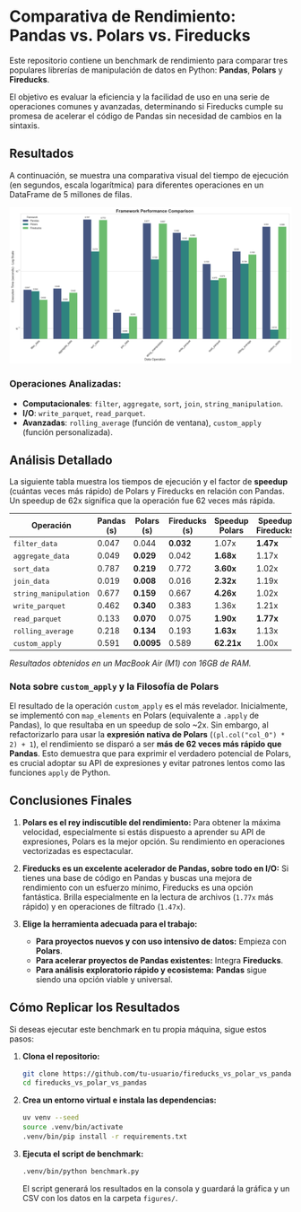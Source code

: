 
# Comparativa de Rendimiento: Pandas vs. Polars vs. Fireducks

Este repositorio contiene un benchmark de rendimiento para comparar tres populares librerías de manipulación de datos en Python: **Pandas**, **Polars** y **Fireducks**.

El objetivo es evaluar la eficiencia y la facilidad de uso en una serie de operaciones comunes y avanzadas, determinando si Fireducks cumple su promesa de acelerar el código de Pandas sin necesidad de cambios en la sintaxis.

## Resultados

A continuación, se muestra una comparativa visual del tiempo de ejecución (en segundos, escala logarítmica) para diferentes operaciones en un DataFrame de 5 millones de filas.

![Gráfica de Rendimiento Extendida](./figures/benchmark_comparison_extended.png)

### Operaciones Analizadas:

- **Computacionales**: `filter`, `aggregate`, `sort`, `join`, `string_manipulation`.
- **I/O**: `write_parquet`, `read_parquet`.
- **Avanzadas**: `rolling_average` (función de ventana), `custom_apply` (función personalizada).

## Análisis Detallado

La siguiente tabla muestra los tiempos de ejecución y el factor de **speedup** (cuántas veces más rápido) de Polars y Fireducks en relación con Pandas. Un speedup de 62x significa que la operación fue 62 veces más rápida.

| Operación             | Pandas (s) | Polars (s) | Fireducks (s) | Speedup Polars  | Speedup Fireducks |
| --------------------- | ---------- | ---------- | ------------- | --------------- | ----------------- |
| `filter_data`         | 0.047      | 0.044      | **0.032**     | 1.07x           | **1.47x**         |
| `aggregate_data`      | 0.049      | **0.029**  | 0.042         | **1.68x**       | 1.17x             |
| `sort_data`           | 0.787      | **0.219**  | 0.772         | **3.60x**       | 1.02x             |
| `join_data`           | 0.019      | **0.008**  | 0.016         | **2.32x**       | 1.19x             |
| `string_manipulation` | 0.677      | **0.159**  | 0.667         | **4.26x**       | 1.02x             |
| `write_parquet`       | 0.462      | **0.340**  | 0.383         | 1.36x           | 1.21x             |
| `read_parquet`        | 0.133      | **0.070**  | 0.075         | **1.90x**       | **1.77x**         |
| `rolling_average`     | 0.218      | **0.134**  | 0.193         | **1.63x**       | 1.13x             |
| `custom_apply`        | 0.591      | **0.0095** | 0.589         | **62.21x**      | 1.00x             |

*Resultados obtenidos en un MacBook Air (M1) con 16GB de RAM.*

### Nota sobre `custom_apply` y la Filosofía de Polars

El resultado de la operación `custom_apply` es el más revelador. Inicialmente, se implementó con `map_elements` en Polars (equivalente a `.apply` de Pandas), lo que resultaba en un speedup de solo ~2x. Sin embargo, al refactorizarlo para usar la **expresión nativa de Polars** (`(pl.col("col_0") * 2) + 1`), el rendimiento se disparó a ser **más de 62 veces más rápido que Pandas**. Esto demuestra que para exprimir el verdadero potencial de Polars, es crucial adoptar su API de expresiones y evitar patrones lentos como las funciones `apply` de Python.

## Conclusiones Finales

1.  **Polars es el rey indiscutible del rendimiento:** Para obtener la máxima velocidad, especialmente si estás dispuesto a aprender su API de expresiones, Polars es la mejor opción. Su rendimiento en operaciones vectorizadas es espectacular.

2.  **Fireducks es un excelente acelerador de Pandas, sobre todo en I/O:** Si tienes una base de código en Pandas y buscas una mejora de rendimiento con un esfuerzo mínimo, Fireducks es una opción fantástica. Brilla especialmente en la lectura de archivos (`1.77x` más rápido) y en operaciones de filtrado (`1.47x`).

3.  **Elige la herramienta adecuada para el trabajo:**
    *   **Para proyectos nuevos y con uso intensivo de datos:** Empieza con **Polars**.
    *   **Para acelerar proyectos de Pandas existentes:** Integra **Fireducks**.
    *   **Para análisis exploratorio rápido y ecosistema:** **Pandas** sigue siendo una opción viable y universal.

## Cómo Replicar los Resultados

Si deseas ejecutar este benchmark en tu propia máquina, sigue estos pasos:

1.  **Clona el repositorio:**
    ```bash
    git clone https://github.com/tu-usuario/fireducks_vs_polar_vs_pandas.git
    cd fireducks_vs_polar_vs_pandas
    ```

2.  **Crea un entorno virtual e instala las dependencias:**
    ```bash
    uv venv --seed
    source .venv/bin/activate
    .venv/bin/pip install -r requirements.txt
    ```

3.  **Ejecuta el script de benchmark:**
    ```bash
    .venv/bin/python benchmark.py
    ```

    El script generará los resultados en la consola y guardará la gráfica y un CSV con los datos en la carpeta `figures/`.
